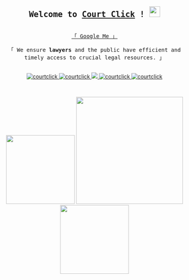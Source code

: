 <!-- Intro  -->
<h2 align="center">
        <samp> Welcome to
                <b><a target="_blank" href="https://courtclick.com">Court Click</a></b> !
        </samp>
   <img src="https://media.giphy.com/media/hvRJCLFzcasrR4ia7z/giphy.gif" width="28">
</h2>


<p align="center"> 
  <samp>
    <br>
    <a href="https://www.google.com/search?q=court+click+india">「 Google Me 」</a>
    <br>
    <br>
    「 We ensure <b>lawyers</b> and the public have efficient and timely access to crucial legal resources. 」
    <br>
    <br>
  </samp>
</p>

<p align="center">
 <a href="https://courtclick.com" target="blank">
  <img src="https://img.shields.io/badge/Website-DC143C?style=for-the-badge&logo=medium&logoColor=white" alt="courtclick" />
 </a>
 <a href="https://linkedin.com/in/courtclick" target="_blank">
  <img src="https://img.shields.io/badge/LinkedIn-0077B5?style=for-the-badge&logo=linkedin&logoColor=white" alt="courtclick"/>
 </a>
 <!-- <a href="https://dev.to/courtclick" target="_blank">
  <img src="https://img.shields.io/badge/dev.to-0A0A0A?style=for-the-badge&logo=dev.to&logoColor=white" alt="courtclick" />
 </a> -->
 <a href="https://twitter.com/courtclick" target="_blank">
  <img src="https://img.shields.io/badge/Twitter-1DA1F2?style=for-the-badge&logo=twitter&logoColor=white" />
 </a>
 <a href="https://instagram.com/courtclick" target="_blank">
  <img src="https://img.shields.io/badge/Instagram-fe4164?style=for-the-badge&logo=instagram&logoColor=white" alt="courtclick" />
 </a> 
 <a href="https://facebook.com/courtclick" target="_blank">
  <img src="https://img.shields.io/badge/Facebook-20BEFF?&style=for-the-badge&logo=facebook&logoColor=white" alt="courtclick"  />
  </a> 
</p>
<br />

<p align="center">

<img src="https://courtclick.com/images/details%201.png" width="180">
<img src="https://courtclick.com/images/welcome%201.png" width="280">
<img src="https://courtclick.com/images/My%20entire%20list.png" width="180">
</p>


